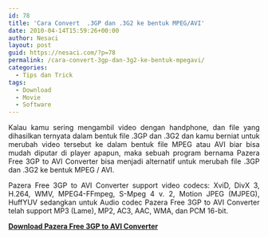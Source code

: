 ```yaml
---
id: 78
title: 'Cara Convert  .3GP dan .3G2 ke bentuk MPEG/AVI'
date: 2010-04-14T15:59:26+00:00
author: Nesaci
layout: post
guid: https://nesaci.com/?p=78
permalink: /cara-convert-3gp-dan-3g2-ke-bentuk-mpegavi/
categories:
  - Tips dan Trick
tags:
  - Download
  - Movie
  - Software
---
```

<p style="text-align: justify;">
  Kalau kamu sering mengambil video dengan handphone, dan file yang dihasilkan ternyata dalam bentuk file .3GP dan .3G2 dan kamu berniat untuk merubah video tersebut ke dalam bentuk file MPEG atau AVI biar bisa mudah diputar di player apapun, maka sebuah program bernama Pazera Free 3GP to AVI Converter bisa menjadi alternatif untuk merubah file .3GP dan .3G2 ke bentuk MPEG / AVI.
</p>

<p style="text-align: justify;">
  Pazera Free 3GP to AVI Converter support video codecs: XviD, DivX 3, H.264, WMV, MPEG4-FFmpeg, S-Mpeg 4 v. 2, Motion JPEG (MJPEG), HuffYUV sedangkan untuk Audio codec Pazera Free 3GP to AVI Converter telah support MP3 (Lame), MP2, AC3, AAC, WMA, dan PCM 16-bit.
</p>

<p style="text-align: justify;">
  <a title="Free Download Pazera Video Converter" rel="nofollow" href="https://www.pazera-software.com/products/3gp-to-avi-converter/"><strong>Download Pazera Free 3GP to AVI Converter </strong></a>
</p>
